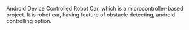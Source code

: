 Android Device Controlled Robot Car, which is a microcontroller-based project. It is robot car, having feature of obstacle detecting, android controlling option.